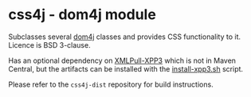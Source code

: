# css4j - dom4j module

Subclasses several [dom4j](https://dom4j.github.io/) classes and provides CSS functionality to it. Licence is BSD 3-clause.

Has an optional dependency on [XMLPull-XPP3](https://github.com/xmlpull-xpp3/xmlpull-xpp3) which is not in Maven Central, but the artifacts can be installed with the [install-xpp3.sh](https://raw.githubusercontent.com/css4j/css4j-dist/master/install-xpp3.sh) script.

Please refer to the `css4j-dist` repository for build instructions.
